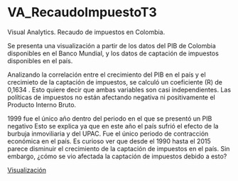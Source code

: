 # VA_RecaudoImpuestoT3
Visual Analytics. Recaudo de impuestos en Colombia.  

Se presenta una visualización a partir de los datos del PIB de Colombia disponibles en el Banco Mundial, y los datos de captación de impuestos disponibles en el país.  

Analizando la correlación entre el crecimiento del PIB en el país y el crecimieto de la captación de impuestos, se calculó un coeficiente (R) de 0,1634 . Esto quiere decir que ambas variables son casi independientes. Las políticas de impuestos no están afectando negativa ni positivamente el Producto Interno Bruto.  

1999 fue el único año dentro del periodo en el que se presentó un PIB negativo Esto se explica ya que en este año el país sufrió el efecto de la burbuja inmoviliaria y del UPAC. Fue el único periodo de contracción económica en el país. Es curioso ver que desde el 1990 hasta el 2015 parece disminuir el crecimiento de la captación de impuestos en el país. Sin embargo, ¿cómo se vio afectada la captación de impuestos debido a esto?  

[Visualización](https://slinan.github.io/VA_RecaudoImpuestoT3/)


